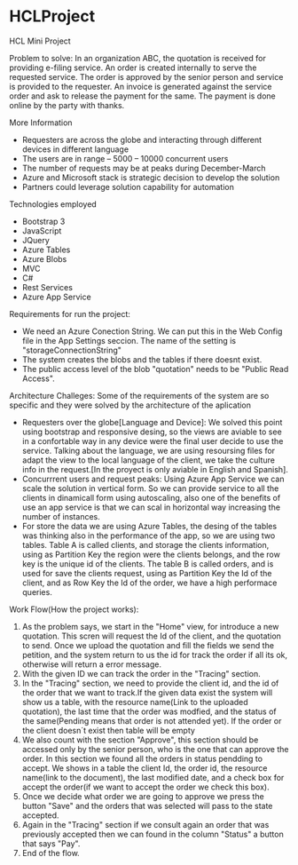 # HCLProject
HCL Mini Project

Problem to solve:
In an organization ABC, the quotation is received for providing e-filing service. 
An order is created internally to serve the requested service. 
The order is approved by the senior person and service is provided to the requester. 
An invoice is generated against the service order and ask to release the payment for the same. 
The payment is done online by the party with thanks.

More Information
* Requesters are across the globe and interacting through different devices in different language
* The users are in range – 5000 – 10000 concurrent users
* The number of requests may be at peaks during December-March
* Azure and Microsoft stack is strategic decision to develop the solution
* Partners could leverage solution capability for automation

Technologies employed
  - Bootstrap 3
  - JavaScript
  - JQuery
  - Azure Tables
  - Azure Blobs
  - MVC
  - C#
  - Rest Services
  - Azure App Service
  
 Requirements for run the project:
 - We need an Azure Conection String. We can put this in the Web Config file in the App Settings seccion. The name of the setting is "storageConnectionString"
 - The system creates the blobs and the tables if there doesnt exist.
 - The public access level of the blob "quotation" needs to be "Public Read Access".
  
Architecture Challeges:
Some of the requirements of the system are so specific and they were solved by the architecture of the aplication
  - Requesters over the globe[Language and Device]: We solved this point using bootstrap and responsive desing, so the views are aviable to see in a confortable way in any device were the final user decide to use the service. Talking about the language, we are using resoursing files for adapt the view to the local language of the client, we take the culture info in the request.[In the proyect is only aviable in English and Spanish].
  - Concurrrent users and request peaks: Using Azure App Service we can scale the solution in vertical form. So we can provide service to all the clients in dinamicall form using autoscaling, also one of the benefits of use an app service is that we can scal in horizontal way increasing the number of instances.
  - For store the data we are using Azure Tables, the desing of the tables was thinking also in the performance of the app, so we are using two tables. Table A is called clients, and storage the clients information, using as Partition Key the region were the clients belongs, and the row key is the unique id of the clients. The table B is called orders, and is used for save the clients request, using as Partition Key the Id of the client, and as Row Key the Id of the order, we have a high performace queries.
  
  Work Flow(How the project works):
  1. As the problem says, we start in the "Home" view, for introduce a new quotation. This scren will request the Id of the client, and the quotation to send. Once we upload the quotation and fill the fields we send the petition, and the system return to us the id for track the order if all its ok, otherwise will return a error message.
  2. With the given ID we can track the order in the "Tracing" section.
  3. In the "Tracing" section, we need to provide the client id, and the id of the order that we want to track.If the given data exist the system will show us a table, with the resource name(Link to the uploaded quotation), the last time that the order was modfied, and the status of the same(Pending means that order is not attended yet). If the order or the client doesn´t exist then table will be empty
  4. We also count with the section "Approve", this section should be accessed only by the senior person, who is the one that can approve the order.
  In this section we found all the orders in status pendding to accept. We shows in a table the client Id, the order id, the resource name(link to the document), the last modified date, and a check box for accept the order(if we want to accept the order we check this box).
  5. Once we decide what order we are going to approve we press the button "Save" and the orders that was selected will pass to the state accepted.
  6. Again in the "Tracing" section if we consult again an order that was previously accepted then we can found in the column "Status" a button that says "Pay".
  7. End of the flow.
